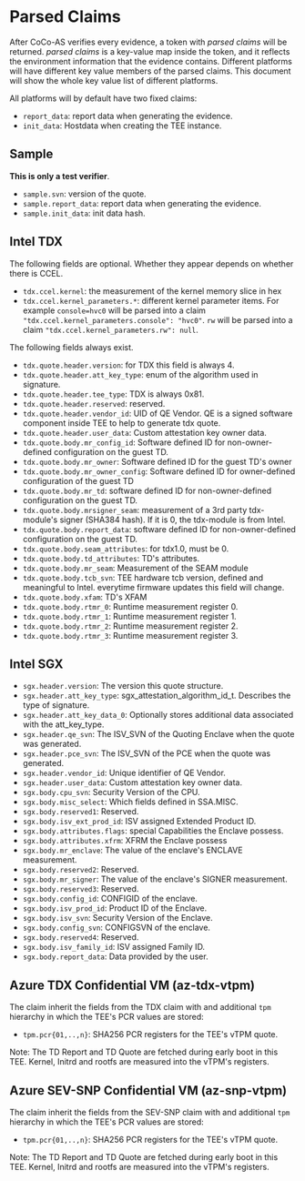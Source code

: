 # Parsed Claims

After CoCo-AS verifies every evidence, a token with _parsed claims_ will be returned.
_parsed claims_ is a key-value map inside the token, and it reflects the environment
information that the evidence contains. Different platforms will have different
key value members of the parsed claims. This document will show the whole key value
list of different platforms.

All platforms will by default have two fixed claims:
- `report_data`: report data when generating the evidence.
- `init_data`: Hostdata when creating the TEE instance.

## Sample

**This is only a test verifier**.
- `sample.svn`: version of the quote.
- `sample.report_data`: report data when generating the evidence.
- `sample.init_data`: init data hash.

## Intel TDX

The following fields are optional. Whether they appear depends on whether there is CCEL.
- `tdx.ccel.kernel`: the measurement of the kernel memory slice in hex
- `tdx.ccel.kernel_parameters.*`: different kernel parameter items. For example `console=hvc0` will be parsed into a claim `"tdx.ccel.kernel_parameters.console": "hvc0"`. `rw` will be parsed into a claim `"tdx.ccel.kernel_parameters.rw": null`.

The following fields always exist.
- `tdx.quote.header.version`: for TDX this field is always 4.
- `tdx.quote.header.att_key_type`: enum of the algorithm used in signature.
- `tdx.quote.header.tee_type`: TDX is always 0x81.
- `tdx.quote.header.reserved`: reserved.
- `tdx.quote.header.vendor_id`: UID of QE Vendor. QE is a signed software component inside TEE to help to generate tdx quote.
- `tdx.quote.header.user_data`: Custom attestation key owner data.
- `tdx.quote.body.mr_config_id`: Software defined ID for non-owner-defined configuration on the guest TD.
- `tdx.quote.body.mr_owner`: Software defined ID for the guest TD's owner
- `tdx.quote.body.mr_owner_config`: Software defined ID for owner-defined configuration of the guest TD
- `tdx.quote.body.mr_td`: software defined ID for non-owner-defined configuration on the guest TD.
- `tdx.quote.body.mrsigner_seam`: measurement of a 3rd party tdx-module's signer (SHA384 hash). If it is 0, the tdx-module is from Intel.
- `tdx.quote.body.report_data`: software defined ID for non-owner-defined configuration on the guest TD.
- `tdx.quote.body.seam_attributes`: for tdx1.0, must be 0.
- `tdx.quote.body.td_attributes`: TD's attributes.
- `tdx.quote.body.mr_seam`: Measurement of the SEAM module
- `tdx.quote.body.tcb_svn`: TEE hardware tcb version, defined and meaningful to Intel. everytime firmware updates this field will change.
- `tdx.quote.body.xfam`: TD's XFAM
- `tdx.quote.body.rtmr_0`: Runtime measurement register 0.
- `tdx.quote.body.rtmr_1`: Runtime measurement register 1.
- `tdx.quote.body.rtmr_2`: Runtime measurement register 2.
- `tdx.quote.body.rtmr_3`: Runtime measurement register 3.

## Intel SGX

- `sgx.header.version`: The version this quote structure.
- `sgx.header.att_key_type`: sgx_attestation_algorithm_id_t.  Describes the type of signature.
- `sgx.header.att_key_data_0`: Optionally stores additional data associated with the att_key_type.
- `sgx.header.qe_svn`: The ISV_SVN of the Quoting Enclave when the quote was generated.
- `sgx.header.pce_svn`: The ISV_SVN of the PCE when the quote was generated.
- `sgx.header.vendor_id`: Unique identifier of QE Vendor.
- `sgx.header.user_data`: Custom attestation key owner data.
- `sgx.body.cpu_svn`: Security Version of the CPU.
- `sgx.body.misc_select`:  Which fields defined in SSA.MISC.
- `sgx.body.reserved1`: Reserved.
- `sgx.body.isv_ext_prod_id`:  ISV assigned Extended Product ID.
- `sgx.body.attributes.flags`: special Capabilities the Enclave possess.
- `sgx.body.attributes.xfrm`: XFRM the Enclave possess
- `sgx.body.mr_enclave`: The value of the enclave's ENCLAVE measurement.
- `sgx.body.reserved2`: Reserved.
- `sgx.body.mr_signer`: The value of the enclave's SIGNER measurement.
- `sgx.body.reserved3`: Reserved.
- `sgx.body.config_id`: CONFIGID of the enclave.
- `sgx.body.isv_prod_id`: Product ID of the Enclave.
- `sgx.body.isv_svn`: Security Version of the Enclave.
- `sgx.body.config_svn`: CONFIGSVN of the enclave.
- `sgx.body.reserved4`: Reserved.
- `sgx.body.isv_family_id`: ISV assigned Family ID.
- `sgx.body.report_data`: Data provided by the user.

## Azure TDX Confidential VM (az-tdx-vtpm)

The claim inherit the fields from the TDX claim with and additional `tpm` hierarchy in which the TEE's PCR values are stored:

- `tpm.pcr{01,..,n}`: SHA256 PCR registers for the TEE's vTPM quote.

Note: The TD Report and TD Quote are fetched during early boot in this TEE. Kernel, Initrd and rootfs are measured into the vTPM's registers.

## Azure SEV-SNP Confidential VM (az-snp-vtpm)

The claim inherit the fields from the SEV-SNP claim with and additional `tpm` hierarchy in which the TEE's PCR values are stored:

- `tpm.pcr{01,..,n}`: SHA256 PCR registers for the TEE's vTPM quote.

Note: The TD Report and TD Quote are fetched during early boot in this TEE. Kernel, Initrd and rootfs are measured into the vTPM's registers.
